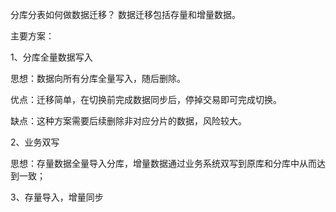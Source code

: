 分库分表如何做数据迁移？
数据迁移包括存量和增量数据。

主要方案：

1、分库全量数据写入

思想：数据向所有分库全量写入，随后删除。

优点：迁移简单，在切换前完成数据同步后，停掉交易即可完成切换。

缺点：这种方案需要后续删除非对应分片的数据，风险较大。

2、业务双写

思想：存量数据全量导入分库，增量数据通过业务系统双写到原库和分库中从而达到一致；

3、存量导入，增量同步